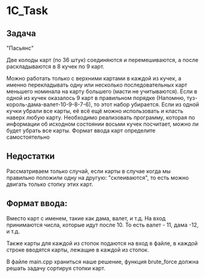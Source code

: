 # 1C_Task

## Задача

"Пасьянс"

Две колоды карт (по 36 штук) соединяются и перемешиваются, а после раскладываются в 8 кучек по 9 карт. 

Можно работать только с верхними картами в каждой из кучек, а именно перекладывать одну или несколько последовательных карт меньшего номинала на карту большего (масти не учитываются). 
Если в одной из кучек оказалось 9 карт в правильном порядке (Напомню, туз-король-дама-валет-10-9-8-7-6), то этот набор убирается. 
Если из одной кучки убрали все карты, её всё ещё можно использовать и класть наверх любую карту. 
Необходимо реализовать программу, которая по информации об исходном состоянии восьми кучек посчитает, можно ли будет убрать все карты.
Формат ввода карт определите самостоятельно


## Недостатки
Рассматриваем только случай, если карты в случае когда мы правильно положили одну на другую: "склеиваются", то есть можно двигать только стопку этих карт.

## Формат ввода:
Вместо карт с именем, такие как дама, валет, и т.д. На вход принимаются числа, которые идут после 10. То есть валет - 11, дама -12, и т.д.

Также карты для каждой из стопок подаются на вход в файле, в каждой строке вводятся карты, лежащие в каждой из стопок.

В файле main.cpp храниться наше решение, функция brute_force должна решать задачу сортируя стопки карт.
